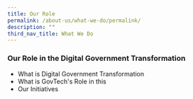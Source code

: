 ```yaml
---
title: Our Role
permalink: /about-us/what-we-do/permalink/
description: ""
third_nav_title: What We Do
---
```

### **Our Role in the Digital Government Transformation**


- What is Digital Government Transformation
- What is GovTech's Role in this 
- Our Initiatives

